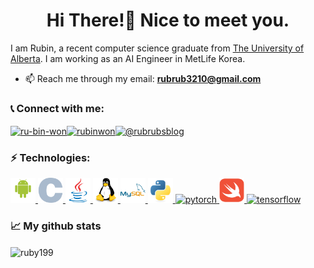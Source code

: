 <h1 align="center">Hi There!👋 Nice to meet you. </h1>

I am Rubin, a recent computer science graduate from [The University of Alberta](https://www.ualberta.ca/). 
I am working as an AI Engineer in MetLife Korea. 

- 📫 Reach me through my email: **rubrub3210@gmail.com**

<h3 align="left">📞 Connect with me:</h3><p align="left"><a href="https://linkedin.com/in/ru-bin-won-904a58226" target="blank"><img align="center" src="https://raw.githubusercontent.com/rahuldkjain/github-profile-readme-generator/master/src/images/icons/Social/linked-in-alt.svg" alt="ru-bin-won" height="30" width="40" /></a><a href="https://instagram.com/rubinwon" target="blank"><img align="center" src="https://raw.githubusercontent.com/rahuldkjain/github-profile-readme-generator/master/src/images/icons/Social/instagram.svg" alt="rubinwon" height="30" width="40" /></a><a href="https://www.youtube.com/channel/UChsJWN5TwwVlHhwRi3Buokg" target="blank"><img align="center" src="https://raw.githubusercontent.com/rahuldkjain/github-profile-readme-generator/master/src/images/icons/Social/youtube.svg" alt="@rubrubsblog" height="30" width="40" /></a></p><h3 align="left">⚡ Technologies:</h3><p align="left"> <a href="https://developer.android.com" target="_blank" rel="noreferrer"> <img src="https://raw.githubusercontent.com/devicons/devicon/master/icons/android/android-original-wordmark.svg" alt="android" width="40" height="40"/> </a> <a href="https://www.cprogramming.com/" target="_blank" rel="noreferrer"> <img src="https://raw.githubusercontent.com/devicons/devicon/master/icons/c/c-original.svg" alt="c" width="40" height="40"/> </a> <a href="https://www.java.com" target="_blank" rel="noreferrer"> <img src="https://raw.githubusercontent.com/devicons/devicon/master/icons/java/java-original.svg" alt="java" width="40" height="40"/> </a> <a href="https://www.linux.org/" target="_blank" rel="noreferrer"> <img src="https://raw.githubusercontent.com/devicons/devicon/master/icons/linux/linux-original.svg" alt="linux" width="40" height="40"/> </a> <a href="https://www.mysql.com/" target="_blank" rel="noreferrer"> <img src="https://raw.githubusercontent.com/devicons/devicon/master/icons/mysql/mysql-original-wordmark.svg" alt="mysql" width="40" height="40"/> </a> <a href="https://www.python.org" target="_blank" rel="noreferrer"> <img src="https://raw.githubusercontent.com/devicons/devicon/master/icons/python/python-original.svg" alt="python" width="40" height="40"/> </a> <a href="https://pytorch.org/" target="_blank" rel="noreferrer"> <img src="https://www.vectorlogo.zone/logos/pytorch/pytorch-icon.svg" alt="pytorch" width="40" height="40"/> </a> <a href="https://developer.apple.com/swift/" target="_blank" rel="noreferrer"> <img src="https://raw.githubusercontent.com/devicons/devicon/master/icons/swift/swift-original.svg" alt="swift" width="40" height="40"/> </a> <a href="https://www.tensorflow.org" target="_blank" rel="noreferrer"> <img src="https://www.vectorlogo.zone/logos/tensorflow/tensorflow-icon.svg" alt="tensorflow" width="40" height="40"/> </a> </p>

<h3 align="left">📈 My github stats</h3>
<!-- <p>&nbsp;<img align="center" src="https://github-readme-stats.vercel.app/api?username=ruby199&show_icons=true&locale=en&&theme=ambient_gradient" alt="ruby199" /></p> -->

<p><img align="center" src="https://github-readme-streak-stats.herokuapp.com/?user=ruby199&&theme=ocean-gradient" alt="ruby199" /></p>

